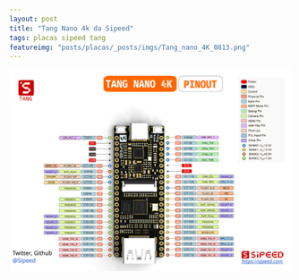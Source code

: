 ```yaml
---
layout: post
title: "Tang Nano 4k da Sipeed"
tags: placas sipeed tang
featureimg: "posts/placas/_posts/imgs/Tang_nano_4K_0813.png"
---
```


![Tang Nano 4K Pinout](/assets/imgs/Tang_nano_4K_0813.png "Tang Nano 4K")

